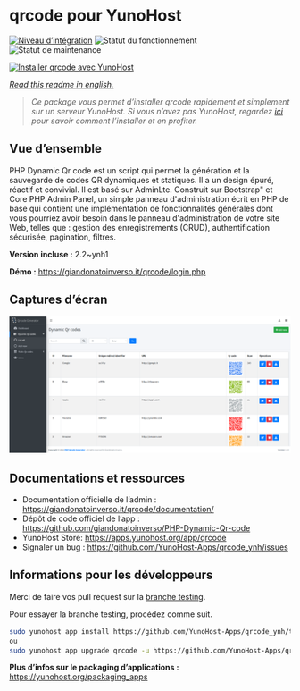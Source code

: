 <!--
N.B.: This README was automatically generated by https://github.com/YunoHost/apps/tree/master/tools/README-generator
It shall NOT be edited by hand.
-->

# qrcode pour YunoHost

[![Niveau d’intégration](https://dash.yunohost.org/integration/qrcode.svg)](https://dash.yunohost.org/appci/app/qrcode) ![Statut du fonctionnement](https://ci-apps.yunohost.org/ci/badges/qrcode.status.svg) ![Statut de maintenance](https://ci-apps.yunohost.org/ci/badges/qrcode.maintain.svg)

[![Installer qrcode avec YunoHost](https://install-app.yunohost.org/install-with-yunohost.svg)](https://install-app.yunohost.org/?app=qrcode)

*[Read this readme in english.](./README.md)*

> *Ce package vous permet d’installer qrcode rapidement et simplement sur un serveur YunoHost.
Si vous n’avez pas YunoHost, regardez [ici](https://yunohost.org/#/install) pour savoir comment l’installer et en profiter.*

## Vue d’ensemble

PHP Dynamic Qr code est un script qui permet la génération et la sauvegarde de codes QR dynamiques et statiques. Il a un design épuré, réactif et convivial. Il est basé sur AdminLte. Construit sur Bootstrap" et Core PHP Admin Panel, un simple panneau d'administration écrit en PHP de base qui contient une implémentation de fonctionnalités générales dont vous pourriez avoir besoin dans le panneau d'administration de votre site Web, telles que : gestion des enregistrements (CRUD), authentification sécurisée, pagination, filtres.

**Version incluse :** 2.2~ynh1

**Démo :** https://giandonatoinverso.it/qrcode/login.php

## Captures d’écran

![Capture d’écran de qrcode](./doc/screenshots/screenshot.png)

## Documentations et ressources

* Documentation officielle de l’admin : <https://giandonatoinverso.it/qrcode/documentation/>
* Dépôt de code officiel de l’app : <https://github.com/giandonatoinverso/PHP-Dynamic-Qr-code>
* YunoHost Store: <https://apps.yunohost.org/app/qrcode>
* Signaler un bug : <https://github.com/YunoHost-Apps/qrcode_ynh/issues>

## Informations pour les développeurs

Merci de faire vos pull request sur la [branche testing](https://github.com/YunoHost-Apps/qrcode_ynh/tree/testing).

Pour essayer la branche testing, procédez comme suit.

``` bash
sudo yunohost app install https://github.com/YunoHost-Apps/qrcode_ynh/tree/testing --debug
ou
sudo yunohost app upgrade qrcode -u https://github.com/YunoHost-Apps/qrcode_ynh/tree/testing --debug
```

**Plus d’infos sur le packaging d’applications :** <https://yunohost.org/packaging_apps>